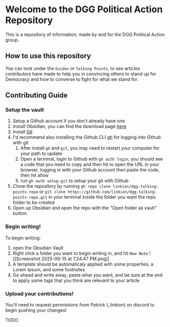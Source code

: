 # Welcome to the DGG Political Action Repository

This is a repository of information, made by and for the DGG Political Action group.

## How to use this repository

You can look under the `Guides` or `Talking Points`, to see articles contributors have made to help you in convincing others to stand up for Democracy and how to converse to fight for what we stand for.

## Contributing Guide
### Setup the vault

1. Setup a Github account if you don't already have one
2. Install Obsidian, you can find the download page [here](https://obsidian.md/download)
3. Install [Git](https://github.com/git-guides/install-git)
4. I'd recommend also installing the Github CLI [gh](https://cli.github.com/) for logging into Github with git
	1. After install `gh` and `git`, you may need to restart your computer for your path to update
	2. Open a terminal, login to Github with `gh auth login`, you should see a code that you need to copy and then hit <Enter> to open the URL in your browser, logging in with your Github account then paste the code, then hit allow
	3. run `gh auth setup-git` to setup your git with Github
5. Clone the repository by running `gh repo clone linkion/dgg-talking-points-repo` or `git clone https://github.com/linkion/dgg-talking-points-repo.git` in your terminal inside the folder you want the repo folder to be created
6. Open up Obsidian and open the repo with the "Open folder as vault" button.

### Begin writing!

To begin writing:
1. open the Obsidian Vault
2. Right click a folder you want to begin writing in, and hit `New Note` ![[Screenshot 2025-06-15 at 7.24.47 PM.png]]
3. A template should be automaticaly applied with some properties, a Lorem Ipsum, and some footnotes
4. Go ahead and write away, paste what you want, and be sure at the end to apply some tags that you think are relevant to your article

### Upload your contributions!

You'll need to request permissions from Patrick (_linkion) on discord to begin pushing your changes!

TODO